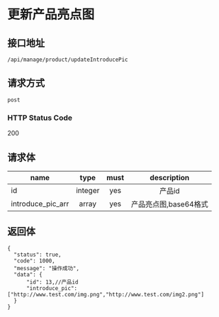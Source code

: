 # 更新产品亮点图

## 接口地址

`/api/manage/product/updateIntroducePic`

## 请求方式

`post`

### HTTP Status Code

200

## 请求体

| name     | type     | must     | description |
|----------|:--------:|:--------:|:--------:|
| id  | integer   | yes      | 产品id  |
| introduce_pic_arr   | array   | yes    | 产品亮点图,base64格式  |

## 返回体

```json5
{
  "status": true,
  "code": 1000,
  "message": "操作成功",
  "data": {
      "id": 13,//产品id
      "introduce_pic": ["http://www.test.com/img.png","http://www.test.com/img2.png"]
  }
}
``` 
